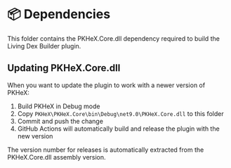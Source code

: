 # 📦 Dependencies

This folder contains the PKHeX.Core.dll dependency required to build the Living Dex Builder plugin.

## Updating PKHeX.Core.dll

When you want to update the plugin to work with a newer version of PKHeX:

1. Build PKHeX in Debug mode
2. Copy `PKHeX\PKHeX.Core\bin\Debug\net9.0\PKHeX.Core.dll` to this folder
3. Commit and push the change
4. GitHub Actions will automatically build and release the plugin with the new version

The version number for releases is automatically extracted from the PKHeX.Core.dll assembly version.
